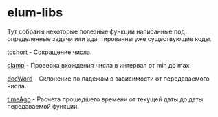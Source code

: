 # elum-libs

Тут собраны некоторые полезные функции написанные под определенные задачи или адаптированны уже существующие коды.

[toshort](https://github.com/GMELUM/elum-libs/blob/master/src/toShort/README.md) - Сокращение числа.

[clamp](https://github.com/GMELUM/elum-libs/blob/master/src/clamp/README.md) - Проверка вхождения числа в интервал от min до max.

[decWord](https://github.com/GMELUM/elum-libs/blob/master/src/decWord/README.md) - Склонение по падежам в зависимости от передаваемого числа.

[timeAgo](https://github.com/GMELUM/elum-libs/blob/master/src/timeAgo/README.md) - Расчета прошедшего времени от текущей даты до даты передаваемой функции.
